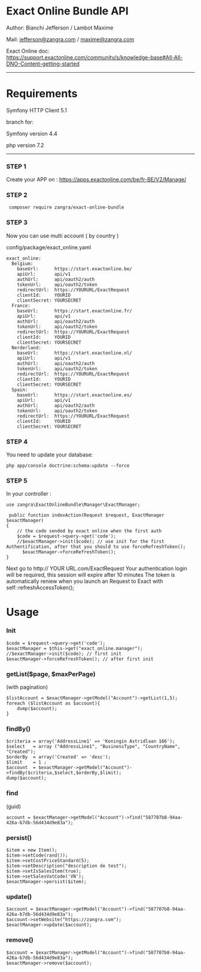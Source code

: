 <h1>Exact Online Bundle API </h1>

Author:   Bianchi Jefferson / Lambot Maxime

Mail: 		jefferson@zangra.com / maxime@zangra.com

Exact Online doc: https://support.exactonline.com/community/s/knowledge-base#All-All-DNO-Content-getting-started

<hr/>
<h1>Requirements</h1>
Symfony HTTP Client 5.1

branch for:

Symfony version 4.4

php version 7.2

<hr/>

<h3>STEP 1</h3>

Create your APP on : https://apps.exactonline.com/be/fr-BE/V2/Manage/

<h3>STEP 2</h3>

	 composer require zangra/exact-online-bundle

<h3>STEP 3</h3>

Now you can use multi account ( by country )

config/package/exact_online.yaml

    exact_online:
      Belgium:
        baseUrl:      https://start.exactonline.be/
        apiUrl:       api/v1
        authUrl:      api/oauth2/auth
        tokenUrl:     api/oauth2/token
        redirectUrl:  https://YOURURL/ExactRequest
        clientId:     YOURID
        clientSecret: YOURSECRET
      France:
        baseUrl:      https://start.exactonline.fr/
        apiUrl:       api/v1
        authUrl:      api/oauth2/auth
        tokenUrl:     api/oauth2/token
        redirectUrl:  https://YOURURL/ExactRequest
        clientId:     YOURID
        clientSecret: YOURSECRET
      Nerderland:
        baseUrl:      https://start.exactonline.nl/
        apiUrl:       api/v1
        authUrl:      api/oauth2/auth
        tokenUrl:     api/oauth2/token
        redirectUrl:  https://YOURURL/ExactRequest
        clientId:     YOURID
        clientSecret: YOURSECRET
      Spain:
        baseUrl:      https://start.exactonline.es/
        apiUrl:       api/v1
        authUrl:      api/oauth2/auth
        tokenUrl:     api/oauth2/token
        redirectUrl:  https://YOURURL/ExactRequest
        clientId:     YOURID
        clientSecret: YOURSECRET

<h3>STEP 4</h3>
You need to update your database:

	php app/console doctrine:schema:update --force

<h3>STEP 5</h3>

In your controller :

    use zangra\ExactOnlineBundle\Manager\ExactManager;

     public function indexAction(Request $request, ExactManager $exactManager)
    {
        // the code sended by exact online when the first auth
        $code = $request->query->get('code');
        //$exactManager->init($code); // use init for the first Authentification, after that you should to use forceRefreshToken();
	      $exactManager->forceRefreshToken();
    }

Next go to http:// YOUR URL.com/ExactRequest
Your authentication login will be required, this session will expire after 10 minutes
The token is automatically reniew when you launch an Request to Exact with self::refreshAccessToken();

<h1>Usage</h1>

<h3>Init</h3>

	$code = $request->query->get('code');
	$exactManager = $this->get("exact_online.manager");
	//$exactManager->init($code); // first init
	$exactManager->forceRefreshToken(); // after first init

<h3>getList($page, $maxPerPage)</h3> (with pagination)

	$listAccount = $exactManager->getModel("Account")->getList(1,5);
	foreach ($listAccount as $account){
		dump($account);
	}

<h3>findBy()</h3>

	$criteria = array('AddressLine1' => 'Koningin Astridlaan 166');
	$select   = array ("AddressLine1", "BusinessType", "CountryName", "Created");
	$orderBy  = array('Created' => 'desc');
	$limit    = 1 ;
	$account  = $exactManager->getModel("Account")->findBy($criteria,$select,$orderBy,$limit);
	dump($account);

<h3>find</h3>	(guid)

	account = $exactManager->getModel("Account")->find("587707b8-94aa-426a-b7db-56d434d9e83a");

<h3>persist()</h3>

	$item = new Item();
	$item->setCode(rand());
	$item->setCostPriceStandard(5);
	$item->setDescription("description de test");
	$item->setIsSalesItem(true);
	$item->setSalesVatCode('VN');
	$exactManager->persist($item);

<h3>update()</h3>

	$account = $exactManager->getModel("Account")->find("587707b8-94aa-426a-b7db-56d434d9e83a");
	$account->setWebsite("https://zangra.com");
	$exactManager->update($account);

<h3>remove()</h3>

	$account = $exactManager->getModel("Account")->find("587707b8-94aa-426a-b7db-56d434d9e83a");
	$exactManager->remove($account);


